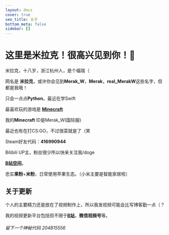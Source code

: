 ```yaml
---
layout: docs
cover: true
seo_title: 关于
bottom_meta: false
sidebar: []
---
```

# 这里是米拉克！很高兴见到你！👋

米拉克，十八岁，浙江杭州人，是个福瑞（

网名是 **米拉克**，或许你会见到**Merak_W**，**Merak**，**real_MerakW**这些名字，但都是我哦！

只会一点点**Python**。最近在学Swift

最喜欢玩的游戏是 [**Minecraft**](https://minecraft.net/)

我的**Minecraft** ID是Merak_W(国际服)

最近也有在打CS:GO，不过很菜就是了（笑

Steam好友代码：**416990944**

Bilibili UP主，粉丝很少所以快来关注我/doge

[**B站空间**](https://b23.tv/h0yQ0i)。

忠实**果粉**+**米粉**，日常使用苹果生态。（小米主要是智能家居啦）

## 关于更新

个人的主要精力还是放在了视频制作上，所以我发视频可能会比写博客勤一点（？

我的视频更新平台包括但不限于[**B站**](https://b23.tv/h0yQ0i)，**微信视频号**等。



###### 留下一个神秘代码 204815556